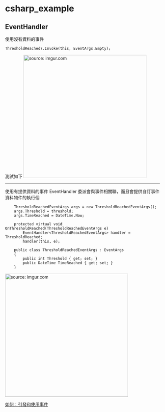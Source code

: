 # csharp_example

## EventHandler 

使用沒有資料的事件

```
ThresholdReached?.Invoke(this, EventArgs.Empty);
```

測試如下
<a href="https://imgur.com/YGRA5Va"><img src="https://i.imgur.com/YGRA5Va.png" title="source: imgur.com" width="400px" /></a>

---

使用有提供資料的事件
EventHandler<TEventArgs> 委派會與事件相關聯，而且會提供自訂事件資料物件的執行個
```
	ThresholdReachedEventArgs args = new ThresholdReachedEventArgs();
	args.Threshold = threshold;
	args.TimeReached = DateTime.Now;

	protected virtual void OnThresholdReached(ThresholdReachedEventArgs e)
		EventHandler<ThresholdReachedEventArgs> handler = ThresholdReached;
		handler(this, e);	

    public class ThresholdReachedEventArgs : EventArgs
    {
        public int Threshold { get; set; }
        public DateTime TimeReached { get; set; }
    }
```

<a href="https://imgur.com/o25t2mt"><img src="https://i.imgur.com/o25t2mt.png" title="source: imgur.com" width="400px" /></a>

[如何：引發和使用事件][1]

[1]:https://docs.microsoft.com/zh-tw/dotnet/standard/events/how-to-raise-and-consume-events